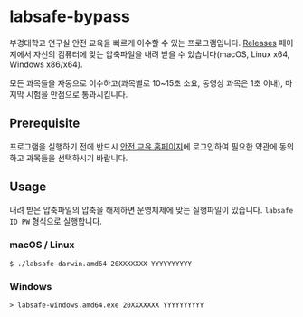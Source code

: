# labsafe-bypass

부경대학교 연구실 안전 교육을 빠르게 이수할 수 있는 프로그램입니다. [Releases](https://github.com/hallazzang/labsafe-bypass/releases) 페이지에서 자신의 컴퓨터에 맞는 압축파일을 내려 받을 수 있습니다(macOS, Linux x64, Windows x86/x64).

모든 과목들을 자동으로 이수하고(과목별로 10~15초 소요, 동영상 과목은 1초 이내), 마지막 시험을 만점으로 통과시킵니다.

## Prerequisite

프로그램을 실행하기 전에 반드시 [안전 교육 홈페이지](https://labsafe.pknu.ac.kr)에 로그인하여 필요한 약관에 동의하고 과목들을 선택하시기 바랍니다.

## Usage

내려 받은 압축파일의 압축을 해제하면 운영체제에 맞는 실행파일이 있습니다. `labsafe ID PW` 형식으로 실행합니다.

### macOS / Linux

```
$ ./labsafe-darwin.amd64 20XXXXXXX YYYYYYYYYY
```

### Windows

```
> labsafe-windows.amd64.exe 20XXXXXXX YYYYYYYYYY
```
